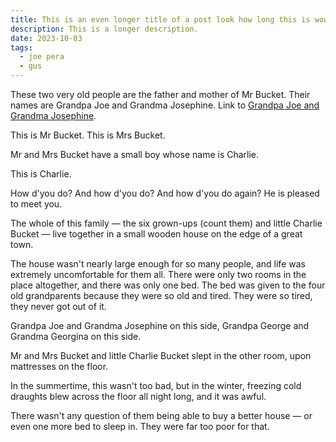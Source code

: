 ```yaml
---
title: This is an even longer title of a post look how long this is wow
description: This is a longer description.
date: 2023-10-03
tags:
  - joe pera
  - gus
---
```


These two very old people are the father and mother of Mr Bucket. Their names are Grandpa Joe and Grandma Josephine. Link to [Grandpa Joe and Grandma Josephine](https://www.belenalbeza.com/articles/better-excerpts-in-eleventy/).
<!-- excerpt -->
This is Mr Bucket. This is Mrs Bucket.

Mr and Mrs Bucket have a small boy whose name is Charlie.

This is Charlie.

How d'you do? And how d'you do? And how d'you do again? He is pleased to meet you.

The whole of this family — the six grown-ups (count them) and little Charlie Bucket — live together in a small wooden house on the edge of a great town.

The house wasn't nearly large enough for so many people, and life was extremely uncomfortable for them all. There were only two rooms in the place altogether, and there was only one bed. The bed was given to the four old grandparents because they were so old and tired. They were so tired, they never got out of it.

Grandpa Joe and Grandma Josephine on this side, Grandpa George and Grandma Georgina on this side.

Mr and Mrs Bucket and little Charlie Bucket slept in the other room, upon mattresses on the floor.

In the summertime, this wasn't too bad, but in the winter, freezing cold draughts blew across the floor all night long, and it was awful.

There wasn't any question of them being able to buy a better house — or even one more bed to sleep in. They were far too poor for that.